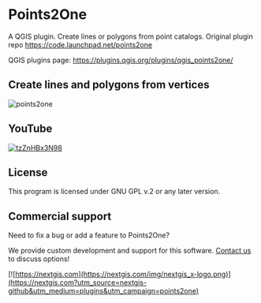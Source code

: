 # Points2One

A QGIS plugin. Create lines or polygons from point catalogs. Original plugin repo https://code.launchpad.net/points2one 

QGIS plugins page: https://plugins.qgis.org/plugins/qgis_points2one/ 

## Create lines and polygons from vertices

![points2one](https://github.com/nextgis/qgis_points2one/assets/101568545/44d1bd51-224b-43e6-953a-e6f948fb882b)

## YouTube

[![tzZnHBx3N98](https://github.com/nextgis/qgis_points2one/assets/101568545/a9961521-095c-471f-aab8-27201b1c3070)](https://youtu.be/tzZnHBx3N98)

## License

This program is licensed under GNU GPL v.2 or any later version.

## Commercial support

Need to fix a bug or add a feature to Points2One?

We provide custom development and support for this software. [Contact us](https://nextgis.com/contact/?utm_source=nextgis-github&utm_medium=plugins&utm_campaign=points2one) to discuss options!


[![https://nextgis.com](https://nextgis.com/img/nextgis_x-logo.png)](https://nextgis.com?utm_source=nextgis-github&utm_medium=plugins&utm_campaign=points2one)
